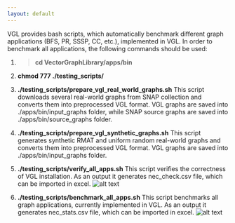```yaml
---
layout: default
---
```


VGL provides bash scripts, which automatically benchmark different graph applications (BFS, PR, SSSP, CC, etc.), implemented in VGL.
In order to benchmark all applications, the following commands should be used:

1. > **cd VectorGraphLibrary/apps/bin**

2. **chmod 777 ./testing_scripts/**

3. **./testing_scripts/prepare_vgl_real_world_graphs.sh**
This script downloads several real-world graphs from SNAP collection and converts
them into preprocessed VGL format. VGL graphs are saved into ./apps/bin/input_graphs folder, while 
SNAP source graphs are saved into ./apps/bin/source_graphs folder.
 
4. **./testing_scripts/prepare_vgl_synthetic_graphs.sh**
This script generates synthetic RMAT and uniform random real-world graphs and converts
them into preprocessed VGL format. VGL graphs are saved into ./apps/bin/input_graphs folder.

5. **./testing_scripts/verify_all_apps.sh**
This script verifies the correctness of VGL installation. As an output it generates nec_check.csv file,
which can be imported in excel.
![alt text]({{site.data_url}}/assets/img/check_table.png)

6. **./testing_scripts/benchmark_all_apps.sh**
This script benchmarks all graph applications, currently implemented in VGL.
As an output it generates nec_stats.csv file, which can be imported in excel.
![alt text]({{site.data_url}}/assets/img/performance_table.png)